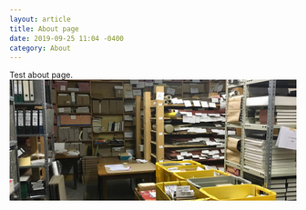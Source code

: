```yaml
---
layout: article
title: About page
date: 2019-09-25 11:04 -0400
category: About
---
```

Test about page.
![aai-header.jpg](/images/aai-header.jpg)